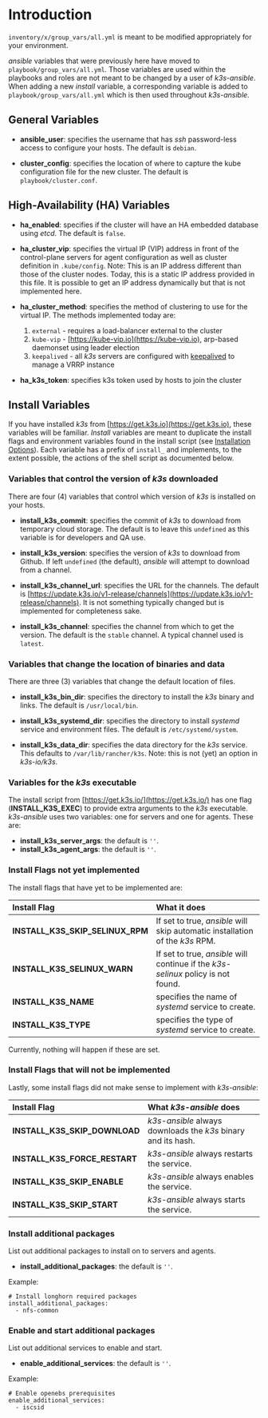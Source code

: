 
# Introduction

`inventory/x/group_vars/all.yml` is meant to be modified appropriately for your environment.

*ansible* variables that were previously here have moved to `playbook/group_vars/all.yml`.
Those variables are used within the playbooks and roles are not meant to be changed by a user of *k3s-ansible*.
When adding a new _install_ variable, a corresponding variable is added to `playbook/group_vars/all.yml`
which is then used throughout *k3s-ansible*.

## General Variables

- **ansible_user**: specifies the username that has *ssh* password-less access to configure your hosts.
The default is `debian`.

- **cluster_config**: specifies the location of where to capture the kube configuration file for the new cluster.
The default is `playbook/cluster.conf`.

## High-Availability (HA) Variables

- **ha_enabled**: specifies if the cluster will have an HA embedded database using *etcd*.
The default is `false`.

- **ha_cluster_vip**: specifies the virtual IP (VIP) address in front of the control-plane servers for
agent configuration as well as cluster definition in `.kube/config`.
Note: This is an IP address different than those of the cluster nodes.
Today, this is a static IP address provided in this file.
It is possible to get an IP address dynamically but that is not implemented here.

- **ha_cluster_method**: specifies the method of clustering to use for the virtual IP.
The methods implemented today are:
    1. `external` - requires a load-balancer external to the cluster
    2. `kube-vip` - [https://kube-vip.io](https://kube-vip.io), arp-based daemonset using leader election
    3. `keepalived` - all *k3s* servers are configured with [keepalived](https://www.redhat.com/sysadmin/keepalived-basics) to manage a VRRP instance

- **ha_k3s_token**: specifies k3s token used by hosts to join the cluster

## Install Variables

If you have installed *k3s* from [https://get.k3s.io](https://get.k3s.io), these variables will be familiar.
*Install* variables are meant to duplicate the install flags and environment variables found in the install script
(see [Installation Options](https://rancher.com/docs/k3s/latest/en/installation/install-options/#options-for-installation-with-script)).
Each variable has a prefix of `install_` and implements, to the extent possible, the actions of the shell script as documented below.

### Variables that control the version of *k3s* downloaded

There are four (4) variables that control which version of *k3s* is installed on your hosts.

- **install_k3s_commit**: specifies the commit of *k3s* to download from temporary cloud storage.
The default is to leave this `undefined` as this variable is for developers and QA use. 

- **install_k3s_version**: specifies the version of *k3s* to download from Github.
If left `undefined` (the default), *ansible* will attempt to download from a channel.

- **install_k3s_channel_url**: specifies the URL for the channels.
The default is [https://update.k3s.io/v1-release/channels](https://update.k3s.io/v1-release/channels).
It is not something typically changed but is implemented for completeness sake.

- **install_k3s_channel**: specifies the channel from which to get the version.
The default is the `stable` channel.  A typical channel used is `latest`.

### Variables that change the location of binaries and data

There are three (3) variables that change the default location of files.

- **install_k3s_bin_dir**: specifies the directory to install the *k3s* binary and links.
The default is `/usr/local/bin`.

- **install_k3s_systemd_dir**: specifies the directory to install *systemd*
service and environment files.  The default is `/etc/systemd/system`.

- **install_k3s_data_dir**: specifies the data directory for the *k3s* service.
This defaults to `/var/lib/rancher/k3s`.
Note: this is not (yet) an option in *k3s-io/k3s*.

### Variables for the *k3s* executable

The install script from [https://get.k3s.io/](https://get.k3s.io/) has one flag (**INSTALL_K3S_EXEC**) to
provide extra arguments to the *k3s* executable.  *k3s-ansible* uses two variables:
one for servers and one for agents.  These are:

- **install_k3s_server_args**: the default is `''`.
- **install_k3s_agent_args**: the default is `''`.

### Install Flags not yet implemented

The install flags that have yet to be implemented are:

| Install Flag | What it does |
| :--- | :--- |
| **INSTALL_K3S_SKIP_SELINUX_RPM** | If set to true, *ansible* will skip automatic installation of the *k3s* RPM.
| **INSTALL_K3S_SELINUX_WARN** | If set to true, *ansible* will continue if the *k3s-selinux* policy is not found.
| **INSTALL_K3S_NAME** | specifies the name of *systemd* service to create.
| **INSTALL_K3S_TYPE** | specifies the type of *systemd* service to create.

Currently, nothing will happen if these are set.

### Install Flags that will not be implemented

Lastly, some install flags did not make sense to implement with *k3s-ansible*:

| Install Flag | What *k3s-ansible* does |
| :--- | :--- |
| **INSTALL_K3S_SKIP_DOWNLOAD** | *k3s-ansible* always downloads the *k3s* binary and its hash. |
| **INSTALL_K3S_FORCE_RESTART** | *k3s-ansible* always restarts the service. |
| **INSTALL_K3S_SKIP_ENABLE**   | *k3s-ansible* always enables the service. |
| **INSTALL_K3S_SKIP_START**    | *k3s-ansible* always starts the service. |

### Install additional packages

List out additional packages to install on to servers and agents.

- **install_additional_packages**: the default is `''`.

Example:
```
# Install longhorn required packages
install_additional_packages:
  - nfs-common
```

### Enable and start additional packages

List out additional services to enable and start.

- **enable_additional_services**: the default is `''`.

Example:
```
# Enable openebs prerequisites 
enable_additional_services:
  - iscsid
```